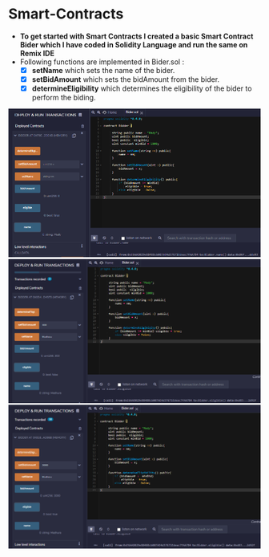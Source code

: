 # Smart-Contracts
- **To get started with Smart Contracts I created a basic Smart Contract Bider which I have coded in Solidity Language and run the same on Remix IDE**
- Following functions are implemented in Bider.sol :
   - [x] **setName** which sets the name of the bider.
   - [x] **setBidAmount** which sets the bidAmount from the bider.
   - [x] **determineEligibility** which determines the eligibility of the bider to perform the biding.
   
 ![](Images/Bider1.PNG)
 ![](Images/Bider2.PNG) 
 ![](Images/Bider3.PNG)
